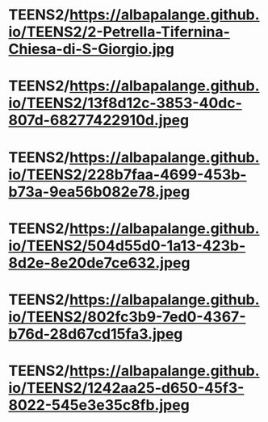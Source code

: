 # TEENS2/https://albapalange.github.io/TEENS2/2-Petrella-Tifernina-Chiesa-di-S-Giorgio.jpg
# TEENS2/https://albapalange.github.io/TEENS2/13f8d12c-3853-40dc-807d-68277422910d.jpeg
# TEENS2/https://albapalange.github.io/TEENS2/228b7faa-4699-453b-b73a-9ea56b082e78.jpeg
# TEENS2/https://albapalange.github.io/TEENS2/504d55d0-1a13-423b-8d2e-8e20de7ce632.jpeg
# TEENS2/https://albapalange.github.io/TEENS2/802fc3b9-7ed0-4367-b76d-28d67cd15fa3.jpeg
# TEENS2/https://albapalange.github.io/TEENS2/1242aa25-d650-45f3-8022-545e3e35c8fb.jpeg
